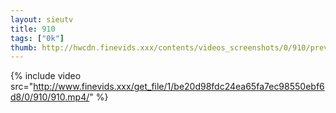 ```yaml
--- 
layout: sieutv
title: 910
tags: ["0k"]
thumb: http://hwcdn.finevids.xxx/contents/videos_screenshots/0/910/preview.mp4.jpg
---
```

{% include video src="http://www.finevids.xxx/get_file/1/be20d98fdc24ea65fa7ec98550ebf6d8/0/910/910.mp4/" %} 

